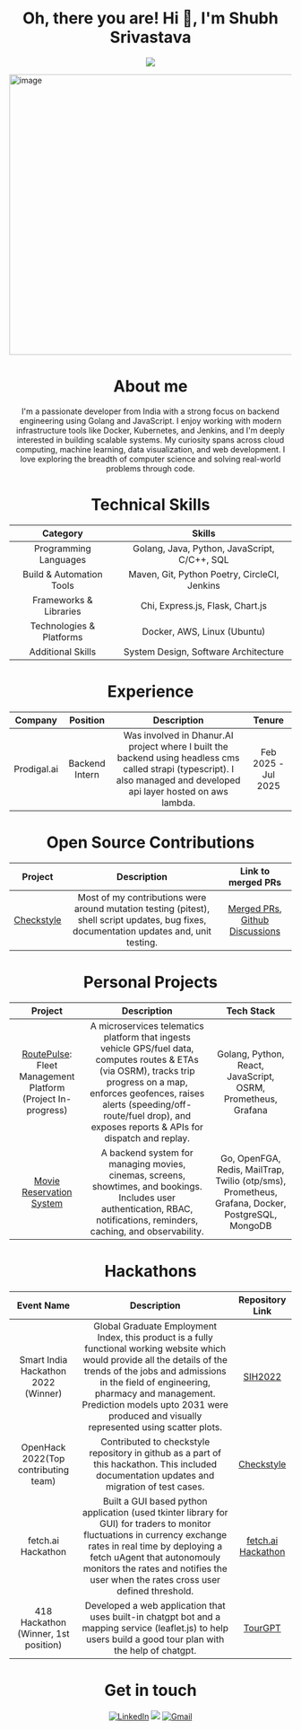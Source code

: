 
<h1 align="center">Oh, there you are! Hi 👋, I'm Shubh Srivastava</h1>
<p align="center">
  <a href="https://github.com/DenverCoder1/readme-typing-svg"><img src="https://readme-typing-svg.herokuapp.com?font=Time+New+Roman&color=cyan&size=25&center=true&vCenter=true&width=600&height=100&lines=नमस्ते+Hello+Привет+你好+salut;Computer+Science+Student+From+India;Hackathon+Master;Cloud+Engineering+Enthusiast;Love+To+Collaborate;Building+Strong+Communities"></a>
</p>

<img width="1500" height="500" alt="image" src="https://github.com/user-attachments/assets/b4190542-5d36-4c22-a142-64807e2fed07" />

<h1 align="center">About me</h1>
 
<p align="center">I'm a passionate developer from India with a strong focus on backend engineering using Golang and JavaScript. I enjoy working with modern infrastructure tools like Docker, Kubernetes, and Jenkins, and I'm deeply interested in building scalable systems. My curiosity spans across cloud computing, machine learning, data visualization, and web development. I love exploring the breadth of computer science and solving real-world problems through code.</p>

  
<h1 align="center">Technical Skills</h1>
<div align="center">

| Category | Skills |
| :---: | :---: |
| Programming Languages | Golang, Java, Python, JavaScript, C/C++, SQL |
| Build & Automation Tools | Maven, Git, Python Poetry, CircleCI, Jenkins |
| Frameworks & Libraries | Chi, Express.js, Flask, Chart.js |
| Technologies & Platforms | Docker, AWS, Linux (Ubuntu) |
| Additional Skills | System Design, Software Architecture |

</div>
<h1 align="center">Experience</h1>

| Company | Position | Description | Tenure |
| :---: | :---: | :---: | :---: |
| Prodigal.ai | Backend Intern | Was involved in Dhanur.AI project where I built the backend using headless cms called strapi (typescript). I also managed and developed api layer hosted on aws lambda. | Feb 2025 - Jul 2025 |

<h1 align="center">Open Source Contributions</h1>

| Project | Description | Link to merged PRs |
| :---: | :---: | :---: |
| [Checkstyle](https://github.com/checkstyle/checkstyle) | Most of my contributions were around mutation testing (pitest), shell script updates, bug fixes, documentation updates and, unit testing. | [Merged PRs](https://github.com/checkstyle/checkstyle/pulls?q=is%3Apr+author%3AThatSneakyCoder+is%3Aclosed), [Github Discussions](https://github.com/checkstyle/checkstyle/discussions?discussions_q=author%3AThatSneakyCoder+) | 


<h1 align="center">Personal Projects</h1>

| Project | Description | Tech Stack |
| :---: | :---: | :---: |
| [RoutePulse](https://github.com/ThatSneakyCoder/RoutePulse-Fleet-Telematics-Platform): Fleet Management Platform (Project In-progress) | A microservices telematics platform that ingests vehicle GPS/fuel data, computes routes & ETAs (via OSRM), tracks trip progress on a map, enforces geofences, raises alerts (speeding/off-route/fuel drop), and exposes reports & APIs for dispatch and replay. | Golang, Python, React, JavaScript, OSRM, Prometheus, Grafana |
| [Movie Reservation System](https://github.com/ThatSneakyCoder/Movie-Reservation-System) | A backend system for managing movies, cinemas, screens, showtimes, and bookings. Includes user authentication, RBAC, notifications, reminders, caching, and observability. | Go, OpenFGA, Redis, MailTrap, Twilio (otp/sms), Prometheus, Grafana, Docker, PostgreSQL, MongoDB | 

<h1 align="center">Hackathons</h1>

| Event Name | Description | Repository Link |
| :---: | :---: | :---: |
| Smart India Hackathon 2022 (Winner) | Global Graduate Employment Index, this product is a fully functional working website which would provide all the details of the trends of the jobs and admissions in the field of engineering, pharmacy and management.  Prediction models upto 2031 were produced and visually represented using scatter plots. | [SIH2022](https://github.com/shubh220922/Global-Graduate-Employment-Index-SIH-2022-project-) |
| OpenHack 2022(Top contributing team) | Contributed to checkstyle repository in github as a part of this hackathon. This included documentation updates and migration of test cases. | [Checkstyle](https://github.com/checkstyle/checkstyle/pulls?q=is%3Apr+author%3Ashubh220922+is%3Aclosed) |
| fetch.ai Hackathon | Built a GUI based python application (used tkinter library for GUI) for traders to monitor fluctuations in currency exchange rates in real time by deploying a fetch uAgent that autonomouly monitors the rates and notifies the user when the rates cross user defined threshold.| [fetch.ai Hackathon](https://github.com/shubh220922/Fetch.ai-Hackathon-Project) |
| 418 Hackathon (Winner, 1st position) | Developed a web application that uses built-in chatgpt bot and a mapping service (leaflet.js) to help users build a good tour plan with the help of chatgpt. | [TourGPT](https://github.com/shubh220922/Aether-Hackathon-Project/tree/main) |


<!-- <h1 align="center">My blog posts</h1>

<h1 align="left">Technical blogs</h1> -->

<!-- | Blog Name | Description |
| :---: | :---: |
| nil | nil | -->
<!-- <p>Publishing soon</p> -->
 
 <h1 align="center">Get in touch</h1>
 
 <div align="center">


<a  href="https://www.linkedin.com/in/shubhtech/" target="_blank"><img alt="LinkedIn" src="https://img.shields.io/badge/linkedin%20-%230077B5.svg?&style=for-the-badge&logo=linkedin&logoColor=white" /></a>
<a href="https://twitter.com/ThatSneakyCoder" target="_blank"><img src="https://img.shields.io/badge/twitter-%2300acee.svg?&style=for-the-badge&logo=twitter&logoColor=white&alt=twitter" /></a>
<a href="mailto:shubh.officemail@gmail.com"><img  alt="Gmail" src="https://img.shields.io/badge/Gmail-D14836?style=for-the-badge&logo=gmail&logoColor=white" />
  </a> 

</div>








  
  
  


